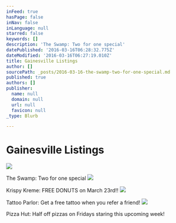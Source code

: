 ```yaml
---
inFeed: true
hasPage: false
inNav: false
inLanguage: null
starred: false
keywords: []
description: 'The Swamp: Two for one special'
datePublished: '2016-03-16T06:28:32.775Z'
dateModified: '2016-03-16T06:27:19.010Z'
title: Gainesville Listings
author: []
sourcePath: _posts/2016-03-16-the-swamp-two-for-one-special.md
published: true
authors: []
publisher:
  name: null
  domain: null
  url: null
  favicon: null
_type: Blurb

---
```

# Gainesville Listings
![](https://the-grid-user-content.s3-us-west-2.amazonaws.com/6c3cefb7-69b8-496e-ad17-5962f370f28e.jpg)

The Swamp: Two for one special
![](https://the-grid-user-content.s3-us-west-2.amazonaws.com/04012e44-1d2f-426f-8307-9b5d83746a34.jpg)

Krispy Kreme: FREE DONUTS  on March 23rd!!
![](https://the-grid-user-content.s3-us-west-2.amazonaws.com/da88e1d3-729b-4d39-a13f-cbdcfa0d04ec.jpg)

Tattoo Parlor: Get a free tattoo when you refer a friend!
![](https://the-grid-user-content.s3-us-west-2.amazonaws.com/16dd569b-ff70-4c0f-bd13-0cb49c89bc2d.jpg)

Pizza Hut: Half off pizzas on Fridays staring this upcoming week!